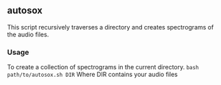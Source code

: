 ## autosox
This script recursively traverses a directory and creates spectrograms of the audio files.  

### Usage  
To create a collection of spectrograms in the current directory.
```bash path/to/autosox.sh DIR```
Where DIR contains your audio files

